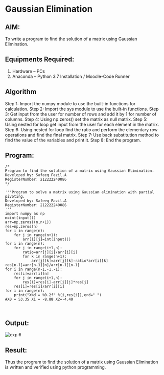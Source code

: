 # Gaussian Elimination

## AIM:
To write a program to find the solution of a matrix using Gaussian Elimination.

## Equipments Required:
1. Hardware – PCs
2. Anaconda – Python 3.7 Installation / Moodle-Code Runner

## Algorithm
Step 1: Import the numpy module to use the built-in functions for calculation.
Step 2: Import the sys module to use the built-in functions.
Step 3: Get input from the user for number of rows and add it by 1 for number of columns.
Step 4: Using np.zeros() set the matrix as null matrix.
Step 5: Using nested for loop get input from the user for each element in the matrix.
Step 6: Using nested for loop find the ratio and perform the elementary row operations and find the final matrix.
Step 7: Use back substitution method to find the value of the variables and print it.
Step 8: End the program.

## Program:
```
/*
Program to find the solution of a matrix using Gaussian Elimination.
Developed by: Safeeq Fazil.A
RegisterNumber: 212222240086 
*/
```
```
'''Program to solve a matrix using Gaussian elimination with partial pivoting.
Developed by: Safeeq Fazil.A
RegisterNumber: 212222240086
'''
import numpy as np
n=int(input())
arr=np.zeros((n,n+1))
res=np.zeros(n)
for i in range(n):
    for j in range(n+1):
        arr[i][j]=int(input())
for i in range(n):
    for j in range(i+1,n):
        ratio=arr[j][i]/arr[i][i]
        for k in range(n+1):
            arr[j][k]=arr[j][k]-ratio*arr[i][k]
res[n-1]=arr[n-1][n]/arr[n-1][n-1]
for i in range(n-1,-1,-1):
    res[i]=arr[i][n]
    for j in range(i+1,n):
        res[i]=res[i]-arr[i][j]*res[j]
    res[i]=res[i]/arr[i][i]
for i in range(n):
    print("X%d = %0.2f" %(i,res[i]),end=" ")
#X0 = 53.35 X1 = -8.88 X2=-4.40    
    


```

## Output:
![exp 6](https://github.com/Safeeq-Fazil/Gaussian/assets/118680361/bb363121-4a17-4529-b448-4e2aaf38d00e)



## Result:
Thus the program to find the solution of a matrix using Gaussian Elimination is written and verified using python programming.

